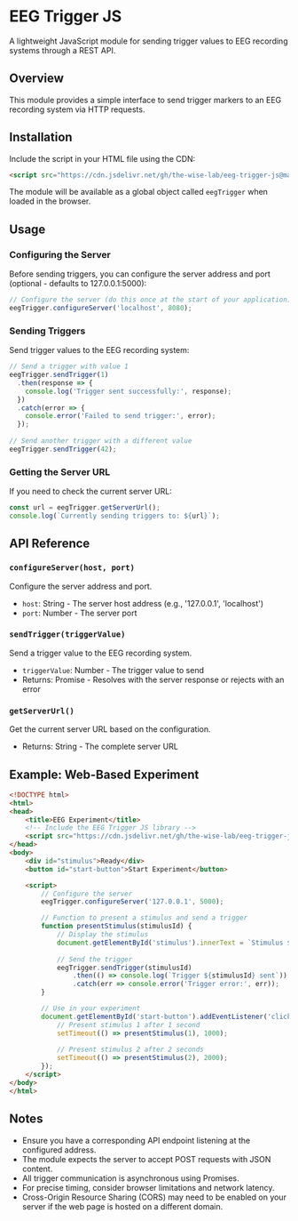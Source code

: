 # EEG Trigger JS

A lightweight JavaScript module for sending trigger values to EEG recording systems through a REST API.

## Overview

This module provides a simple interface to send trigger markers to an EEG recording system via HTTP requests. 

## Installation

Include the script in your HTML file using the CDN:

```html
<script src="https://cdn.jsdelivr.net/gh/the-wise-lab/eeg-trigger-js@main/triggers.js"></script>
```

The module will be available as a global object called `eegTrigger` when loaded in the browser.

## Usage

### Configuring the Server

Before sending triggers, you can configure the server address and port (optional - defaults to 127.0.0.1:5000):

```javascript
// Configure the server (do this once at the start of your application)
eegTrigger.configureServer('localhost', 8080);
```

### Sending Triggers

Send trigger values to the EEG recording system:

```javascript
// Send a trigger with value 1
eegTrigger.sendTrigger(1)
  .then(response => {
    console.log('Trigger sent successfully:', response);
  })
  .catch(error => {
    console.error('Failed to send trigger:', error);
  });
  
// Send another trigger with a different value
eegTrigger.sendTrigger(42);
```

### Getting the Server URL

If you need to check the current server URL:

```javascript
const url = eegTrigger.getServerUrl();
console.log(`Currently sending triggers to: ${url}`);
```

## API Reference

### `configureServer(host, port)`

Configure the server address and port.

- `host`: String - The server host address (e.g., '127.0.0.1', 'localhost')
- `port`: Number - The server port

### `sendTrigger(triggerValue)`

Send a trigger value to the EEG recording system.

- `triggerValue`: Number - The trigger value to send
- Returns: Promise - Resolves with the server response or rejects with an error

### `getServerUrl()`

Get the current server URL based on the configuration.

- Returns: String - The complete server URL

## Example: Web-Based Experiment

```html
<!DOCTYPE html>
<html>
<head>
    <title>EEG Experiment</title>
    <!-- Include the EEG Trigger JS library -->
    <script src="https://cdn.jsdelivr.net/gh/the-wise-lab/eeg-trigger-js@main/triggers.js"></script>
</head>
<body>
    <div id="stimulus">Ready</div>
    <button id="start-button">Start Experiment</button>

    <script>
        // Configure the server
        eegTrigger.configureServer('127.0.0.1', 5000);

        // Function to present a stimulus and send a trigger
        function presentStimulus(stimulusId) {
            // Display the stimulus
            document.getElementById('stimulus').innerText = `Stimulus ${stimulusId}`;
            
            // Send the trigger
            eegTrigger.sendTrigger(stimulusId)
                .then(() => console.log(`Trigger ${stimulusId} sent`))
                .catch(err => console.error('Trigger error:', err));
        }

        // Use in your experiment
        document.getElementById('start-button').addEventListener('click', () => {
            // Present stimulus 1 after 1 second
            setTimeout(() => presentStimulus(1), 1000);
            
            // Present stimulus 2 after 2 seconds
            setTimeout(() => presentStimulus(2), 2000);
        });
    </script>
</body>
</html>
```

## Notes

- Ensure you have a corresponding API endpoint listening at the configured address.
- The module expects the server to accept POST requests with JSON content.
- All trigger communication is asynchronous using Promises.
- For precise timing, consider browser limitations and network latency.
- Cross-Origin Resource Sharing (CORS) may need to be enabled on your server if the web page is hosted on a different domain.
